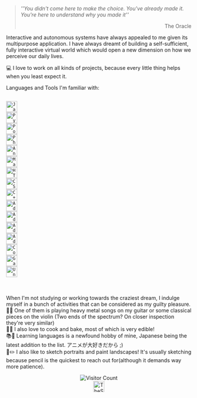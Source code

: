 > *''You didn't come here to make the choice. You've already made it. You're here to understand why you made it''*
> <div dir="rtl">The Oracle</div><p/>

Interactive and autonomous systems have always appealed to me given its multipurpose application. 
I have always dreamt of building a self-sufficient, fully interactive virtual world which would open a new dimension on how we perceive our daily lives.<br>

💻 I love to work on all kinds of projects, because every little thing helps when you least expect it.<br>

Languages and Tools I'm familiar with:
<div align="left">
<code>
<a href="https://en.wikipedia.org/wiki/Java_(programming_language)"><img src="https://upload.wikimedia.org/wikipedia/en/thumb/3/30/Java_programming_language_logo.svg/1200px-Java_programming_language_logo.svg.png" alt="Java" height="30"></a>
<a href="https://en.wikipedia.org/wiki/Python_(programming_language)"><img src="https://upload.wikimedia.org/wikipedia/commons/thumb/f/f8/Python_logo_and_wordmark.svg/1200px-Python_logo_and_wordmark.svg.png" alt="Python" height="30"></a>
<a href="https://en.wikipedia.org/wiki/PostgreSQL"><img src="https://upload.wikimedia.org/wikipedia/commons/thumb/2/29/Postgresql_elephant.svg/1200px-Postgresql_elephant.svg.png" alt="Postgresql" height="30"></a>
<a href="https://en.wikipedia.org/wiki/PhpMyAdmin"><img src="https://upload.wikimedia.org/wikipedia/commons/thumb/4/4f/PhpMyAdmin_logo.svg/1200px-PhpMyAdmin_logo.svg.png" alt="PhpMyAdmin" height="30"></a>
<a href="https://en.wikipedia.org/wiki/Android_Studio"><img src="https://upload.wikimedia.org/wikipedia/commons/thumb/9/92/Android_Studio_Trademark.svg/1200px-Android_Studio_Trademark.svg.png" alt="Android Studio Trademark.svg" height="30"></a>
<a href="https://en.wikipedia.org/wiki/MATLAB"><img src="https://upload.wikimedia.org/wikipedia/commons/2/21/Matlab_Logo.png" alt="Matlab" height="30"></a>
<a href="https://en.wikipedia.org/wiki/HTML"><img src="https://upload.wikimedia.org/wikipedia/commons/thumb/6/61/HTML5_logo_and_wordmark.svg/1200px-HTML5_logo_and_wordmark.svg.png" alt="HTML" height="30"></a>
<a href="https://en.wikipedia.org/wiki/CSS"><img src="https://upload.wikimedia.org/wikipedia/commons/thumb/d/d5/CSS3_logo_and_wordmark.svg/1200px-CSS3_logo_and_wordmark.svg.png" alt="CSS" height="30"></a>
<a href="https://en.wikipedia.org/wiki/C%2B%2B"><img src="https://upload.wikimedia.org/wikipedia/commons/thumb/1/18/ISO_C%2B%2B_Logo.svg/1200px-ISO_C%2B%2B_Logo.svg.png" alt="C++" height="30"></a>
<a href="https://en.wikipedia.org/wiki/Adobe_Photoshop"><img src="https://upload.wikimedia.org/wikipedia/commons/thumb/a/af/Adobe_Photoshop_CC_icon.svg/1200px-Adobe_Photoshop_CC_icon.svg.png" alt="Adobe Photoshop" height="30"></a>
<a href="https://en.wikipedia.org/wiki/Adobe_Illustrator"><img src="https://upload.wikimedia.org/wikipedia/commons/d/d8/Adobe_Illustrator_Icon_CS6.png" alt="Adobe Illustrator" height="30"></a>
<a href="https://en.wikipedia.org/wiki/Adobe_Lightroom"><img src="https://upload.wikimedia.org/wikipedia/commons/thumb/b/b6/Adobe_Photoshop_Lightroom_CC_logo.svg/1200px-Adobe_Photoshop_Lightroom_CC_logo.svg.png" alt="Adobe Lightroom" height="30"></a>
<a href="https://en.wikipedia.org/wiki/Adobe_Audition"><img src="https://upload.wikimedia.org/wikipedia/commons/thumb/1/19/Adobe_Audition_CC_icon.svg/1200px-Adobe_Audition_CC_icon.svg.png" alt="Adobe Audition" height="30"></a>
<a href="https://en.wikipedia.org/wiki/CorelDRAW"><img src="https://upload.wikimedia.org/wikipedia/commons/thumb/f/f1/CorelDraw_logo.svg/1200px-CorelDraw_logo.svg.png" alt="CorelDraw" height="30"></a>
<a href="https://en.wikipedia.org/wiki/GameMaker"><img src="https://upload.wikimedia.org/wikipedia/en/thumb/7/7a/GameMaker_Studio_2.svg/1200px-GameMaker_Studio_2.svg.png" alt="GameMaker Studio" height="30"></a>
<a href="https://en.wikipedia.org/wiki/Unity_(game_engine)"><img src="https://upload.wikimedia.org/wikipedia/commons/thumb/1/19/Unity_Technologies_logo.svg/1200px-Unity_Technologies_logo.svg.png" alt="Unity 3D" height="30"></a></code>
</div><br><br>

When I'm not studying or working towards the craziest dream, I indulge myself in a bunch of activities that can be considered as my guilty pleasure.<br>
🎸🎻 One of them is playing heavy metal songs on my guitar or some classical pieces on the violin (Two ends of the spectrum? On closer inspection they're very similar)<br>
🥘🍰 I also love to cook and bake, most of which is very edible!<br>
📚📖 Learning languages is a newfound hobby of mine, Japanese being the latest addition to the list. アニメが大好きだから ;)<br>
🎨✏️ I also like to sketch portraits and paint landscapes! It's usually sketching because pencil is the quickest to reach out for(although it demands way more patience).<br>



<div align="center">

![Visitor Count](https://profile-counter.glitch.me/TheSteelFist/count.svg)<br>
<a href="https://instagram.com/TheSteelFist" target="blank"><img align="center" src="https://upload.wikimedia.org/wikipedia/commons/thumb/e/e7/Instagram_logo_2016.svg/1200px-Instagram_logo_2016.svg.png" alt="TheSteelFist" height="30"/></a>

</div>

<!--
**TheSteelFist/TheSteelFist** is a ✨ _special_ ✨ repository because its `README.md` (this file) appears on your GitHub profile.

Here are some ideas to get you started:

- 🔭 I’m currently working on ...
- 🌱 I’m currently learning ...
- 👯 I’m looking to collaborate on ...
- 🤔 I’m looking for help with ...
- 💬 Ask me about ...
- 📫 How to reach me: ...
- 😄 Pronouns: ...
- ⚡ Fun fact: ...
-->
